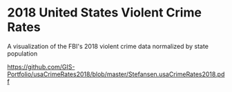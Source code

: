 # 2018 United States Violent Crime Rates

A visualization of the FBI's 2018 violent crime data normalized by state population

https://github.com/GIS-Portfolio/usaCrimeRates2018/blob/master/Stefansen.usaCrimeRates2018.pdf
